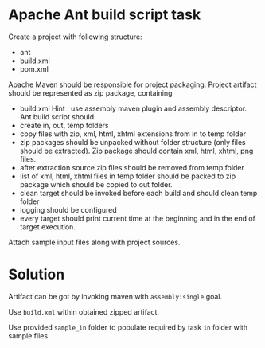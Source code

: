 # Apache Ant build script task

Create a project with following structure:
* ant
* build.xml
* pom.xml

Apache Maven should be responsible for project packaging. 
Project artifact should be represented as zip package, containing 
* build.xml
Hint : use assembly maven plugin and assembly descriptor.
Ant build script should:
* create in, out, temp folders
* copy files with zip, xml, html, xhtml extensions from in to temp folder
* zip packages should be unpacked without folder structure (only files should be extracted). Zip package should contain xml, html, xhtml, png files.
* after extraction source zip files should be removed from temp folder
* list of xml, html, xhtml files in temp folder should be packed to zip package which should be copied to out folder. 
* clean target should be invoked before each build and should clean temp folder
* logging should be configured
* every target should print current time at the beginning and in the end of target execution.

Attach sample input files along with project sources.

# Solution
Artifact can be got by invoking maven with `assembly:single` goal.

Use `build.xml` within obtained zipped artifact.

Use provided `sample_in` folder to populate required by task `in` folder with sample files.
